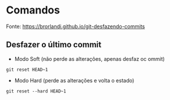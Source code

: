 # Comandos

Fonte: https://brorlandi.github.io/git-desfazendo-commits

## Desfazer o último commit

- Modo Soft (não perde as alterações, apenas desfaz oc ommit)

```
git reset HEAD~1
```

- Modo Hard (perde as alterações e volta o estado)
```
git reset --hard HEAD~1
```
